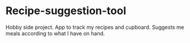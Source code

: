 # Recipe-suggestion-tool
Hobby side project. App to track my recipes and cupboard. Suggests me meals according to what I have on hand.

